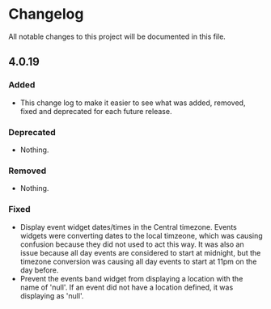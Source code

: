# Changelog
All notable changes to this project will be documented in this file.

## 4.0.19

### Added
- This change log to make it easier to see what was added, removed, fixed and deprecated for each future release.

### Deprecated
- Nothing.

### Removed
- Nothing.

### Fixed
- Display event widget dates/times in the Central timezone.  Events widgets were converting dates to the local timzeone, which was causing confusion because they did not used to act this way.  It was also an issue because all day events are considered to start at midnight, but the timezone conversion was causing all day events to start at 11pm on the day before.
- Prevent the events band widget from displaying a location with the name of 'null'.  If an event did not have a location defined, it was displaying as 'null'.